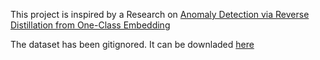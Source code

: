 This project is inspired by a Research on [Anomaly Detection via Reverse Distillation from One-Class Embedding](https://openaccess.thecvf.com/content/CVPR2022/papers/Deng_Anomaly_Detection_via_Reverse_Distillation_From_One-Class_Embedding_CVPR_2022_paper.pdf)

The dataset has been gitignored. It can be downladed [here](https://universe.roboflow.com/dibya-dillip/aircraft-skin-defects-new-dataset)
